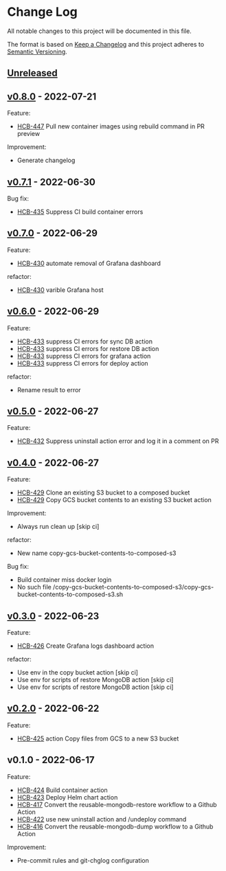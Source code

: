 # Change Log

All notable changes to this project will be documented in this file.

The format is based on [Keep a Changelog](http://keepachangelog.com/) and this
project adheres to [Semantic Versioning](http://semver.org/).

<a name="unreleased"></a>
## [Unreleased]



<a name="v0.8.0"></a>
## [v0.8.0] - 2022-07-21
Feature:
- [HCB-447] Pull new container images using rebuild command in PR preview

Improvement:
- Generate changelog


<a name="v0.7.1"></a>
## [v0.7.1] - 2022-06-30
Bug fix:
- [HCB-435] Suppress CI build container errors


<a name="v0.7.0"></a>
## [v0.7.0] - 2022-06-29
Feature:
- [HCB-430] automate removal of Grafana dashboard

refactor:
- [HCB-430] varible Grafana host


<a name="v0.6.0"></a>
## [v0.6.0] - 2022-06-29
Feature:
- [HCB-433] suppress CI errors for sync DB action
- [HCB-433] suppress CI errors for restore DB action
- [HCB-433] suppress CI errors for grafana action
- [HCB-433] suppress CI errors for deploy action

refactor:
- Rename result to error


<a name="v0.5.0"></a>
## [v0.5.0] - 2022-06-27
Feature:
- [HCB-432] Suppress uninstall action error and log it in a comment on PR


<a name="v0.4.0"></a>
## [v0.4.0] - 2022-06-27
Feature:
- [HCB-429] Clone an existing S3 bucket to a composed bucket
- [HCB-429] Copy GCS bucket contents to an existing S3 bucket action

Improvement:
- Always run clean up [skip ci]

refactor:
- New name copy-gcs-bucket-contents-to-composed-s3

Bug fix:
- Build container miss docker login
- No such file /copy-gcs-bucket-contents-to-composed-s3/copy-gcs-bucket-contents-to-composed-s3.sh


<a name="v0.3.0"></a>
## [v0.3.0] - 2022-06-23
Feature:
- [HCB-426] Create Grafana logs dashboard action

refactor:
- Use env in the copy bucket action [skip ci]
- Use env for scripts of restore MongoDB action [skip ci]
- Use env for scripts of restore MongoDB action [skip ci]


<a name="v0.2.0"></a>
## [v0.2.0] - 2022-06-22
Feature:
- [HCB-425] action Copy files from GCS to a new S3 bucket


<a name="v0.1.0"></a>
## v0.1.0 - 2022-06-17
Feature:
- [HCB-424] Build container action
- [HCB-423] Deploy Helm chart action
- [HCB-417] Convert the reusable-mongodb-restore workflow to a Github Action
- [HCB-422] use new uninstall action and /undeploy command
- [HCB-416] Convert the reusable-mongodb-dump workflow to a Github Action

Improvement:
- Pre-commit rules and git-chglog configuration


[Unreleased]: https://github.com/huma-engineering/helm-charts/compare/v0.8.0...HEAD
[v0.8.0]: https://github.com/huma-engineering/helm-charts/compare/v0.7.1...v0.8.0
[v0.7.1]: https://github.com/huma-engineering/helm-charts/compare/v0.7.0...v0.7.1
[v0.7.0]: https://github.com/huma-engineering/helm-charts/compare/v0.6.0...v0.7.0
[v0.6.0]: https://github.com/huma-engineering/helm-charts/compare/v0.5.0...v0.6.0
[v0.5.0]: https://github.com/huma-engineering/helm-charts/compare/v0.4.0...v0.5.0
[v0.4.0]: https://github.com/huma-engineering/helm-charts/compare/v0.3.0...v0.4.0
[v0.3.0]: https://github.com/huma-engineering/helm-charts/compare/v0.2.0...v0.3.0
[v0.2.0]: https://github.com/huma-engineering/helm-charts/compare/v0.1.0...v0.2.0
[HCB-447]: https://medopadteam.atlassian.net/browse/HCB-447
[HCB-435]: https://medopadteam.atlassian.net/browse/HCB-435
[HCB-433]: https://medopadteam.atlassian.net/browse/HCB-433
[HCB-432]: https://medopadteam.atlassian.net/browse/HCB-432
[HCB-430]: https://medopadteam.atlassian.net/browse/HCB-430
[HCB-429]: https://medopadteam.atlassian.net/browse/HCB-429
[HCB-426]: https://medopadteam.atlassian.net/browse/HCB-426
[HCB-425]: https://medopadteam.atlassian.net/browse/HCB-425
[HCB-424]: https://medopadteam.atlassian.net/browse/HCB-424
[HCB-423]: https://medopadteam.atlassian.net/browse/HCB-423
[HCB-422]: https://medopadteam.atlassian.net/browse/HCB-422
[HCB-417]: https://medopadteam.atlassian.net/browse/HCB-417
[HCB-416]: https://medopadteam.atlassian.net/browse/HCB-416
